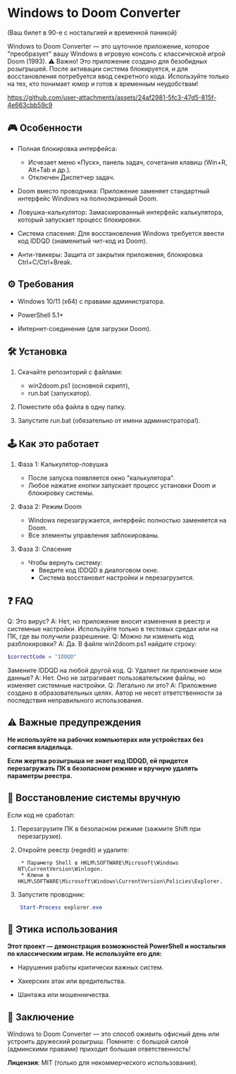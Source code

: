 # Windows to Doom Converter

(Ваш билет в 90-е с ностальгией и временной паникой)

Windows to Doom Converter — это шуточное приложение, которое "преобразует" вашу Windows в игровую консоль с классической игрой Doom (1993).
⚠️ Важно! Это приложение создано для безобидных розыгрышей. После активации система блокируется, и для восстановления потребуется ввод секретного кода. Используйте только на тех, кто понимает юмор и готов к временным неудобствам!

https://github.com/user-attachments/assets/24af2981-5fc3-47d5-815f-4e663cbb59c9

## 🎮 Особенности

* Полная блокировка интерфейса:
    * Исчезает меню «Пуск», панель задач, сочетания клавиш (Win+R, Alt+Tab и др.).
    * Отключен Диспетчер задач.


* Doom вместо проводника: Приложение заменяет стандартный интерфейс Windows на полноэкранный Doom.
* Ловушка-калькулятор: Замаскированный интерфейс калькулятора, который запускает процесс блокировки.
* Система спасения: Для восстановления Windows требуется ввести код IDDQD (знаменитый чит-код из Doom).
* Анти-твикеры: Защита от закрытия приложения, блокировка Ctrl+C/Ctrl+Break.

## ⚙️ Требования

* Windows 10/11 (x64) с правами администратора.

* PowerShell 5.1+

* Интернет-соединение (для загрузки Doom).

## 🛠️ Установка

1. Скачайте репозиторий с файлами:

    * win2doom.ps1 (основной скрипт),
    * run.bat (запускатор).

2. Поместите оба файла в одну папку.

3. Запустите run.bat (обязательно от имени администратора!).

## 🕹️ Как это работает
1. Фаза 1: Калькулятор-ловушка

    * После запуска появляется окно "калькулятора".
    * Любое нажатие кнопки запускает процесс установки Doom и блокировку системы.

2. Фаза 2: Режим Doom

    * Windows перезагружается, интерфейс полностью заменяется на Doom.
    * Все элементы управления заблокированы.

3. Фаза 3: Спасение

    * Чтобы вернуть систему:
        * Введите код IDDQD в диалоговом окне.
        * Система восстановит настройки и перезагрузится.

## ❓ FAQ
Q: Это вирус?
A: Нет, но приложение вносит изменения в реестр и системные настройки. Используйте только в тестовых средах или на ПК, где вы получили разрешение.
Q: Можно ли изменить код разблокировки?
A: Да. В файле win2doom.ps1 найдите строку:
```powershell
$correctCode = "IDDQD"  
```
Замените IDDQD на любой другой код.
Q: Удаляет ли приложение мои данные?
A: Нет. Оно не затрагивает пользовательские файлы, но изменяет системные настройки.
Q: Легально ли это?
A: Приложение создано в образовательных целях. Автор не несет ответственности за последствия неправильного использования.

## ⚠️ Важные предупреждения

**Не используйте на рабочих компьютерах или устройствах без согласия владельца.** 

**Если жертва розыгрыша не знает код IDDQD, ей придется перезагружать ПК в безопасном режиме и вручную удалять параметры реестра.**

## 🔧 Восстановление системы вручную

Если код не сработал:

1. Перезагрузите ПК в безопасном режиме (зажмите Shift при перезагрузке).

2. Откройте реестр (regedit) и удалите:

        * Параметр Shell в HKLM\SOFTWARE\Microsoft\Windows NT\CurrentVersion\Winlogon.
        * Ключи в HKLM\SOFTWARE\Microsoft\Windows\CurrentVersion\Policies\Explorer.

3. Запустите проводник:
```powershell
    Start-Process explorer.exe  
```

## 🎯 Этика использования

**Этот проект — демонстрация возможностей PowerShell и ностальгия по классическим играм. Не используйте его для:**

* Нарушения работы критически важных систем.

* Хакерских атак или вредительства.

* Шантажа или мошенничества.

## 🚀 Заключение

Windows to Doom Converter — это способ оживить офисный день или устроить дружеский розыгрыш. Помните: с большой силой (админскими правами) приходит большая ответственность!


**Лицензия**: MIT (только для некоммерческого использования).
